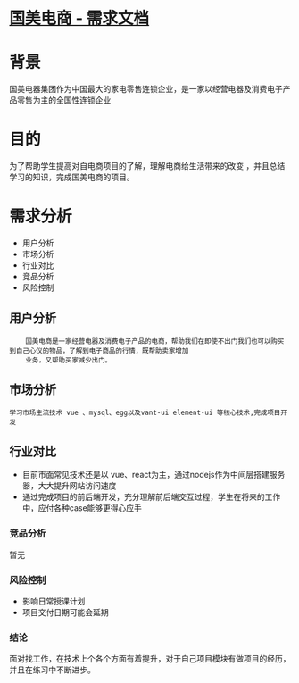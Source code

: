 # [国美电商 - 需求文档](https://www.yuque.com/docs/share/57e158d6-4b60-4002-83e5-f72e5493e3ac#)
<a name="LnT9m"></a>






# 背景
国美电器集团作为中国最大的家电零售连锁企业，是一家以经营电器及消费电子产品零售为主的全国性连锁企业


# 目的

为了帮助学生提高对自电商项目的了解，理解电商给生活带来的改变 ，并且总结学习的知识，完成国美电商的项目。
<a name="JdB4x"></a>
# 需求分析

- 用户分析
- 市场分析
- 行业对比
- 竞品分析
- 风险控制

<a name="VOMzC"></a>
## 用户分析

        国美电商是一家经营电器及消费电子产品的电商，帮助我们在即使不出门我们也可以购买到自己心仪的物品，了解到电子商品的行情，既帮助卖家增加
        业务，又帮助买家减少出门。



<a name="c9Brv"></a>
## 市场分析

    学习市场主流技术 vue 、mysql、egg以及vant-ui element-ui 等核心技术,完成项目开发


<a name="xqIWI"></a>
## 行业对比

- 目前市面常见技术还是以 vue、react为主，通过nodejs作为中间层搭建服务器，大大提升网站访问速度
- 通过完成项目的前后端开发，充分理解前后端交互过程，学生在将来的工作中，应付各种case能够更得心应手

<a name="NR0qS"></a>
### 竞品分析
暂无

<a name="YHIyH"></a>
### 风险控制

- 影响日常授课计划
- 项目交付日期可能会延期
<a name="0ftTC"></a>
### 结论
面对找工作，在技术上个各个方面有着提升，对于自己项目模块有做项目的经历，并且在练习中不断进步。
